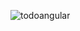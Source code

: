 ![todoangular](https://user-images.githubusercontent.com/89706915/185090630-339845c3-e2b8-4a6b-8a5e-a8cc7c036b76.JPG)
